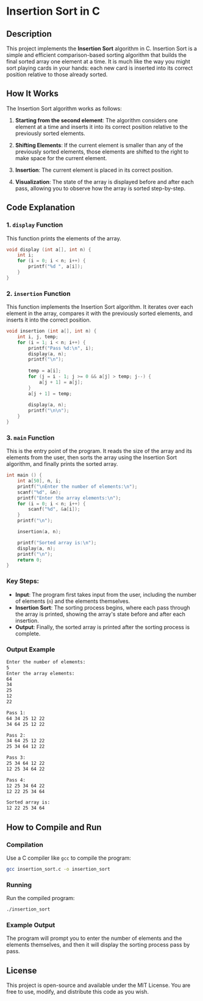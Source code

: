 # Insertion Sort in C

## Description

This project implements the **Insertion Sort** algorithm in C. Insertion Sort is a simple and efficient comparison-based sorting algorithm that builds the final sorted array one element at a time. It is much like the way you might sort playing cards in your hands: each new card is inserted into its correct position relative to those already sorted.

## How It Works

The Insertion Sort algorithm works as follows:

1. **Starting from the second element**: The algorithm considers one element at a time and inserts it into its correct position relative to the previously sorted elements.

2. **Shifting Elements**: If the current element is smaller than any of the previously sorted elements, those elements are shifted to the right to make space for the current element.

3. **Insertion**: The current element is placed in its correct position.

4. **Visualization**: The state of the array is displayed before and after each pass, allowing you to observe how the array is sorted step-by-step.

## Code Explanation

### 1. `display` Function

This function prints the elements of the array.

```c
void display (int a[], int n) {
    int i;
    for (i = 0; i < n; i++) {
        printf("%d ", a[i]);
    }
}
```

### 2. `insertion` Function

This function implements the Insertion Sort algorithm. It iterates over each element in the array, compares it with the previously sorted elements, and inserts it into the correct position.

```c
void insertion (int a[], int n) {
    int i, j, temp;
    for (i = 1; i < n; i++) {
        printf("Pass %d:\n", i);
        display(a, n);
        printf("\n");
        
        temp = a[i];
        for (j = i - 1; j >= 0 && a[j] > temp; j--) {
            a[j + 1] = a[j];
        }
        a[j + 1] = temp;
        
        display(a, n);
        printf("\n\n");
    }
}
```

### 3. `main` Function

This is the entry point of the program. It reads the size of the array and its elements from the user, then sorts the array using the Insertion Sort algorithm, and finally prints the sorted array.

```c
int main () {
    int a[50], n, i;
    printf("\nEnter the number of elements:\n");
    scanf("%d", &n);
    printf("Enter the array elements:\n");
    for (i = 0; i < n; i++) {
        scanf("%d", &a[i]);
    }
    printf("\n");

    insertion(a, n);

    printf("Sorted array is:\n");
    display(a, n);
    printf("\n");
    return 0;
}
```

### Key Steps:

- **Input**: The program first takes input from the user, including the number of elements (`n`) and the elements themselves.
- **Insertion Sort**: The sorting process begins, where each pass through the array is printed, showing the array's state before and after each insertion.
- **Output**: Finally, the sorted array is printed after the sorting process is complete.

### Output Example

```bash
Enter the number of elements:
5
Enter the array elements:
64
34
25
12
22

Pass 1:
64 34 25 12 22 
34 64 25 12 22 

Pass 2:
34 64 25 12 22 
25 34 64 12 22 

Pass 3:
25 34 64 12 22 
12 25 34 64 22 

Pass 4:
12 25 34 64 22 
12 22 25 34 64 

Sorted array is:
12 22 25 34 64
```

## How to Compile and Run

### Compilation

Use a C compiler like `gcc` to compile the program:

```bash
gcc insertion_sort.c -o insertion_sort
```

### Running

Run the compiled program:

```bash
./insertion_sort
```

### Example Output

The program will prompt you to enter the number of elements and the elements themselves, and then it will display the sorting process pass by pass.

## License

This project is open-source and available under the MIT License. You are free to use, modify, and distribute this code as you wish.
